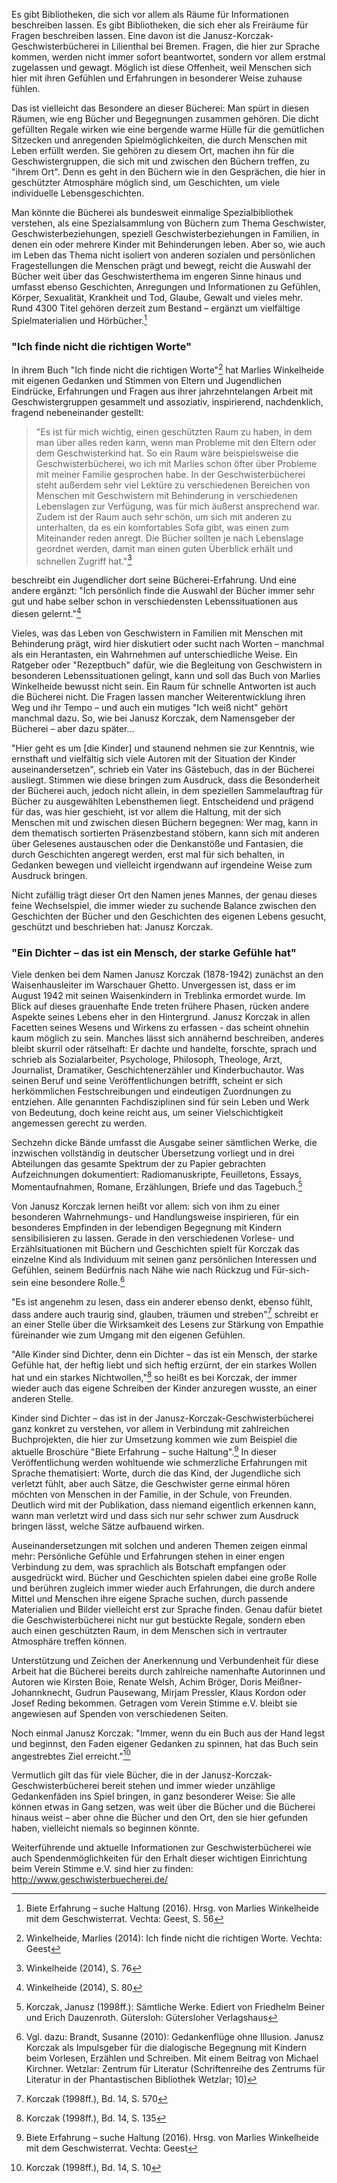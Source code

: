 Es gibt Bibliotheken, die sich vor allem als Räume für Informationen
beschreiben lassen. Es gibt Bibliotheken, die sich eher als Freiräume
für Fragen beschreiben lassen. Eine davon ist die
Janusz-Korczak-Geschwisterbücherei in Lilienthal bei Bremen. Fragen, die
hier zur Sprache kommen, werden nicht immer sofort beantwortet, sondern
vor allem erstmal zugelassen und gewagt. Möglich ist diese Offenheit,
weil Menschen sich hier mit ihren Gefühlen und Erfahrungen in besonderer
Weise zuhause fühlen.

Das ist vielleicht das Besondere an dieser Bücherei: Man spürt in diesen
Räumen, wie eng Bücher und Begegnungen zusammen gehören. Die dicht
gefüllten Regale wirken wie eine bergende warme Hülle für die
gemütlichen Sitzecken und anregenden Spielmöglichkeiten, die durch
Menschen mit Leben erfüllt werden. Sie gehören zu diesem Ort, machen ihn
für die Geschwistergruppen, die sich mit und zwischen den Büchern
treffen, zu "ihrem Ort". Denn es geht in den Büchern wie in den
Gesprächen, die hier in geschützter Atmosphäre möglich sind, um
Geschichten, um viele individuelle Lebensgeschichten.

Man könnte die Bücherei als bundesweit einmalige Spezialbibliothek
verstehen, als eine Spezialsammlung von Büchern zum Thema Geschwister,
Geschwisterbeziehungen, speziell Geschwisterbeziehungen in Familien, in
denen ein oder mehrere Kinder mit Behinderungen leben. Aber so, wie auch
im Leben das Thema nicht isoliert von anderen sozialen und persönlichen
Fragestellungen die Menschen prägt und bewegt, reicht die Auswahl der
Bücher weit über das Geschwisterthema im engeren Sinne hinaus und
umfasst ebenso Geschichten, Anregungen und Informationen zu Gefühlen,
Körper, Sexualität, Krankheit und Tod, Glaube, Gewalt und vieles mehr.
Rund 4300 Titel gehören derzeit zum Bestand – ergänzt um vielfältige
Spielmaterialien und Hörbücher.[^1]

### "Ich finde nicht die richtigen Worte"

In ihrem Buch "Ich finde nicht die richtigen Worte"[^2] hat Marlies
Winkelheide mit eigenen Gedanken und Stimmen von Eltern und Jugendlichen
Eindrücke, Erfahrungen und Fragen aus ihrer jahrzehntelangen Arbeit mit
Geschwistergruppen gesammelt und assoziativ, inspirierend, nachdenklich,
fragend nebeneinander gestellt:

> "Es ist für mich wichtig, einen geschützten Raum zu haben, in dem man
> über alles reden kann, wenn man Probleme mit den Eltern oder dem
> Geschwisterkind hat. So ein Raum wäre beispielsweise die
> Geschwisterbücherei, wo ich mit Marlies schon öfter über Probleme mit
> meiner Familie gesprochen habe. In der Geschwisterbücherei steht
> außerdem sehr viel Lektüre zu verschiedenen Bereichen von Menschen mit
> Geschwistern mit Behinderung in verschiedenen Lebenslagen zur Verfügung,
> was für mich äußerst ansprechend war. Zudem ist der Raum auch sehr
> schön, um sich mit anderen zu unterhalten, da es ein komfortables Sofa
> gibt, was einen zum Miteinander reden anregt. Die Bücher sollten je nach
> Lebenslage geordnet werden, damit man einen guten Überblick erhält und
> schnellen Zugriff hat."[^3]

beschreibt ein Jugendlicher dort seine Bücherei-Erfahrung. Und eine
andere ergänzt: "Ich persönlich finde die Auswahl der Bücher immer sehr
gut und habe selber schon in verschiedensten Lebenssituationen aus
diesen gelernt."[^4]

Vieles, was das Leben von Geschwistern in Familien mit Menschen mit
Behinderung prägt, wird hier diskutiert oder sucht nach Worten –
manchmal als ein Herantasten, ein Wahrnehmen auf unterschiedliche Weise.
Ein Ratgeber oder "Rezeptbuch" dafür, wie die Begleitung von
Geschwistern in besonderen Lebenssituationen gelingt, kann und soll das
Buch von Marlies Winkelheide bewusst nicht sein. Ein Raum für schnelle
Antworten ist auch die Bücherei nicht. Die Fragen lassen mancher
Weiterentwicklung ihren Weg und ihr Tempo – und auch ein mutiges "Ich
weiß nicht" gehört manchmal dazu. So, wie bei Janusz Korczak, dem
Namensgeber der Bücherei – aber dazu später...

"Hier geht es um \[die Kinder\] und staunend nehmen sie zur Kenntnis,
wie ernsthaft und vielfältig sich viele Autoren mit der Situation der
Kinder auseinandersetzen", schrieb ein Vater ins Gästebuch, das in der
Bücherei ausliegt. Stimmen wie diese bringen zum Ausdruck, dass die
Besonderheit der Bücherei auch, jedoch nicht allein, in dem speziellen
Sammelauftrag für Bücher zu ausgewählten Lebensthemen liegt.
Entscheidend und prägend für das, was hier geschieht, ist vor allem die
Haltung, mit der sich Menschen mit und zwischen diesen Büchern begegnen:
Wer mag, kann in dem thematisch sortierten Präsenzbestand stöbern, kann
sich mit anderen über Gelesenes austauschen oder die Denkanstöße und
Fantasien, die durch Geschichten angeregt werden, erst mal für sich
behalten, in Gedanken bewegen und vielleicht irgendwann auf irgendeine
Weise zum Ausdruck bringen.

Nicht zufällig trägt dieser Ort den Namen jenes Mannes, der genau dieses
feine Wechselspiel, die immer wieder zu suchende Balance zwischen den
Geschichten der Bücher und den Geschichten des eigenen Lebens gesucht,
geschützt und beschrieben hat: Janusz Korczak.

### "Ein Dichter – das ist ein Mensch, der starke Gefühle hat"

Viele denken bei dem Namen Janusz Korczak (1878-1942) zunächst an den
Waisenhausleiter im Warschauer Ghetto. Unvergessen ist, dass er im
August 1942 mit seinen Waisenkindern in Treblinka ermordet wurde. Im
Blick auf dieses grauenhafte Ende treten frühere Phasen, rücken andere
Aspekte seines Lebens eher in den Hintergrund. Janusz Korczak in allen
Facetten seines Wesens und Wirkens zu erfassen - das scheint ohnehin
kaum möglich zu sein. Manches lässt sich annähernd beschreiben, anderes
bleibt skurril oder rätselhaft: Er dachte und handelte, forschte, sprach
und schrieb als Sozialarbeiter, Psychologe, Philosoph, Theologe, Arzt,
Journalist, Dramatiker, Geschichtenerzähler und Kinderbuchautor. Was
seinen Beruf und seine Veröffentlichungen betrifft, scheint er sich
herkömmlichen Festschreibungen und eindeutigen Zuordnungen zu entziehen.
Alle genannten Fachdisziplinen sind für sein Leben und Werk von
Bedeutung, doch keine reicht aus, um seiner Vielschichtigkeit angemessen
gerecht zu werden.

Sechzehn dicke Bände umfasst die Ausgabe seiner sämtlichen Werke, die
inzwischen vollständig in deutscher Übersetzung vorliegt und in drei
Abteilungen das gesamte Spektrum der zu Papier gebrachten Aufzeichnungen
dokumentiert: Radiomanuskripte, Feuilletons, Essays, Momentaufnahmen,
Romane, Erzählungen, Briefe und das Tagebuch.[^5]

Von Janusz Korczak lernen heißt vor allem: sich von ihm zu einer
besonderen Wahrnehmungs- und Handlungsweise inspirieren, für ein
besonderes Empfinden in der lebendigen Begegnung mit Kindern
sensibilisieren zu lassen. Gerade in den verschiedenen Vorlese- und
Erzählsituationen mit Büchern und Geschichten spielt für Korczak das
einzelne Kind als Individuum mit seinen ganz persönlichen Interessen und
Gefühlen, seinem Bedürfnis nach Nähe wie nach Rückzug und Für-sich-sein
eine besondere Rolle.[^6]

"Es ist angenehm zu lesen, dass ein anderer ebenso denkt, ebenso fühlt,
dass andere auch traurig sind, glauben, träumen und streben"[^7]
schreibt er an einer Stelle über die Wirksamkeit des Lesens zur Stärkung
von Empathie füreinander wie zum Umgang mit den eigenen Gefühlen.

"Alle Kinder sind Dichter, denn ein Dichter – das ist ein Mensch, der
starke Gefühle hat, der heftig liebt und sich heftig erzürnt, der ein
starkes Wollen hat und ein starkes Nichtwollen,"[^8] so heißt es bei
Korczak, der immer wieder auch das eigene Schreiben der Kinder anzuregen
wusste, an einer anderen Stelle.

Kinder sind Dichter – das ist in der Janusz-Korczak-Geschwisterbücherei
ganz konkret zu verstehen, vor allem in Verbindung mit zahlreichen
Buchprojekten, die hier zur Umsetzung kommen wie zum Beispiel die
aktuelle Broschüre "Biete Erfahrung – suche Haltung".[^9] In dieser
Veröffentlichung werden wohltuende wie schmerzliche Erfahrungen mit
Sprache thematisiert: Worte, durch die das Kind, der Jugendliche sich
verletzt fühlt, aber auch Sätze, die Geschwister gerne einmal hören
möchten von Menschen in der Familie, in der Schule, von Freunden.\
Deutlich wird mit der Publikation, dass niemand eigentlich erkennen
kann, wann man verletzt wird und dass sich nur sehr schwer zum Ausdruck
bringen lässt, welche Sätze aufbauend wirken.

Auseinandersetzungen mit solchen und anderen Themen zeigen einmal mehr:
Persönliche Gefühle und Erfahrungen stehen in einer engen Verbindung zu
dem, was sprachlich als Botschaft empfangen oder ausgedrückt wird.
Bücher und Geschichten spielen dabei eine große Rolle und berühren
zugleich immer wieder auch Erfahrungen, die durch andere Mittel und
Menschen ihre eigene Sprache suchen, durch passende Materialien und
Bilder vielleicht erst zur Sprache finden. Genau dafür bietet die
Geschwisterbücherei nicht nur gut bestückte Regale, sondern eben auch
einen geschützten Raum, in dem Menschen sich in vertrauter Atmosphäre
treffen können.

Unterstützung und Zeichen der Anerkennung und Verbundenheit für diese
Arbeit hat die Bücherei bereits durch zahlreiche namenhafte Autorinnen
und Autoren wie Kirsten Boie, Renate Welsh, Achim Bröger, Doris
Meißner-Johannknecht, Gudrun Pausewang, Mirjam Pressler, Klaus Kordon
oder Josef Reding bekommen. Getragen vom Verein Stimme e.V. bleibt sie
angewiesen auf Spenden von verschiedenen Seiten.

Noch einmal Janusz Korczak: "Immer, wenn du ein Buch aus der Hand legst
und beginnst, den Faden eigener Gedanken zu spinnen, hat das Buch sein
angestrebtes Ziel erreicht."[^10]

Vermutlich gilt das für viele Bücher, die in der
Janusz-Korczak-Geschwisterbücherei bereit stehen und immer wieder
unzählige Gedankenfäden ins Spiel bringen, in ganz besonderer Weise: Sie
alle können etwas in Gang setzen, was weit über die Bücher und die
Bücherei hinaus weist – aber ohne die Bücher und den Ort, den sie hier
gefunden haben, vielleicht niemals so beginnen könnte.

Weiterführende und aktuelle Informationen zur Geschwisterbücherei wie
auch Spendenmöglichkeiten für den Erhalt dieser wichtigen Einrichtung
beim Verein Stimme e.V. sind hier zu finden:
<http://www.geschwisterbuecherei.de/>

[^1]: Biete Erfahrung – suche Haltung (2016). Hrsg. von Marlies
    Winkelheide mit dem Geschwisterrat. Vechta: Geest, S. 56

[^2]: Winkelheide, Marlies (2014): Ich finde nicht die richtigen Worte.
    Vechta: Geest

[^3]: Winkelheide (2014), S. 76

[^4]: Winkelheide (2014), S. 80

[^5]: Korczak, Janusz (1998ff.): Sämtliche Werke. Ediert von Friedhelm
    Beiner und Erich Dauzenroth. Gütersloh: Gütersloher Verlagshaus

[^6]: Vgl. dazu: Brandt, Susanne (2010): Gedankenflüge ohne Illusion.
    Janusz Korczak als Impulsgeber für die dialogische Begegnung mit
    Kindern beim Vorlesen, Erzählen und Schreiben. Mit einem Beitrag von
    Michael Kirchner. Wetzlar: Zentrum für Literatur (Schriftenreihe des
    Zentrums für Literatur in der Phantastischen Bibliothek Wetzlar; 10)

[^7]: Korczak (1998ff.), Bd. 14, S. 570

[^8]: Korczak (1998ff.), Bd. 14, S. 135

[^9]: Biete Erfahrung – suche Haltung (2016). Hrsg. von Marlies
    Winkelheide mit dem Geschwisterrat. Vechta: Geest

[^10]: Korczak (1998ff.), Bd. 14, S. 10
